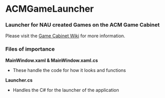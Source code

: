 ACMGameLauncher
===============

### Launcher for NAU created Games on the ACM Game Cabinet

Please visit the [Game Cabinet Wiki](https://github.com/Fofofosho/ACMGameLauncher/wiki) for more information.


### Files of importance

**MainWindow.xaml & MainWindow.xaml.cs**

 * These handle the code for how it looks and functions

**Launcher.cs**

 * Handles the C# for the launcher of the application

